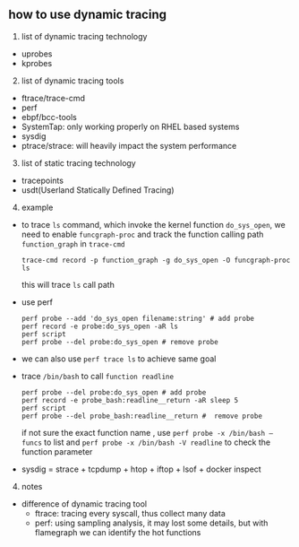 how to use dynamic tracing
---
1. list of dynamic tracing technology
  - uprobes
  - kprobes
2. list of dynamic tracing tools
  - ftrace/trace-cmd 
  - perf
  - ebpf/bcc-tools
  - SystemTap: only working properly on RHEL based systems
  - sysdig
  - ptrace/strace: will heavily impact the system performance

3. list of static tracing technology
  - tracepoints
  - usdt(Userland Statically Defined Tracing)

4. example
- to trace `ls` command, which invoke the kernel function `do_sys_open`, we need to enable `funcgraph-proc` and  track the function calling path `function_graph` in `trace-cmd`
  ```
  trace-cmd record -p function_graph -g do_sys_open -O funcgraph-proc ls
  ```

  this will trace `ls` call path
- use perf 
  ```
  perf probe --add 'do_sys_open filename:string' # add probe
  perf record -e probe:do_sys_open -aR ls
  perf script
  perf probe --del probe:do_sys_open # remove probe
  ```
- we can also use `perf trace ls` to achieve same goal

- trace `/bin/bash` to call `function readline`
  ```
  perf probe --del probe:do_sys_open # add probe
  perf record -e probe_bash:readline__return -aR sleep 5
  perf script
  perf probe --del probe_bash:readline__return #  remove probe
  ```
  if not sure the exact function name , use `perf probe -x /bin/bash —funcs` to list and  `perf probe -x /bin/bash -V readline` to check the function  parameter

- sysdig = strace + tcpdump + htop + iftop + lsof + docker inspect
4. notes
  - difference of dynamic tracing tool
    - ftrace: tracing every syscall, thus collect many data
    - perf: using sampling analysis, it may lost some details, but with flamegraph we can identify the hot functions